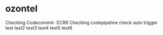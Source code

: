 # ozontel
Checking Codecommit- ECRR
Checking codepipeline
check auto trigger
test
test2
test3
test4
test5
test6
